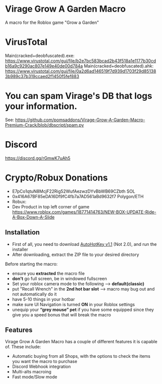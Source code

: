 # Virage Grow A Garden Macro
A macro for the Roblox game "Grow a Garden"

# VirusTotal
Main(cracked+deobfuscated).exe: https://www.virustotal.com/gui/file/b2e7bc583bcad2b43f518a1e1177b30cdb16a9c9290ac807e149e40de00d784a
Main(cracked+deobfuscated).ahk: https://www.virustotal.com/gui/file/0a2d6ad146519f7d939d1703f29d851383b989c37b319ccaed2f1450f5fef883

# You can spam Virage's DB that logs your information.
See: https://github.com/pomsaddons/Virage-Grow-A-Garden-Macro-Premium-Crack/blob/dbscript/spam.py

# Discord
https://discord.gg/rGmwK7uAh5

# Crypto/Robux Donations
- E7pCo1qtuN8McjF22Rig52WufAezwzDYvBbWB69CZbth SOL
- 0x416A67BF85eDA16Df9fC4fb7a7AD561aBd9632f7 Polygon/ETH
- Robux:
- Dev Product in top left corner of game
https://www.roblox.com/games/18771414763/NEW-BOX-UPDATE-Ride-A-Box-Down-A-Slide

 ## Installation
 - First of all, you need to download [AutoHotKey v1.1](https://www.autohotkey.com/) (Not 2.0), and run the installer
 - After downloading, extract the ZIP file to your desired directory

Before starting the macro:
- ensure you **extracted** the macro file
- **don't** go full screen, be in windowed fullscreen
- Set your roblox camera mode to the following --> **default(classic)**
- put "Recall Wrench" in the **2nd hot bar slot** --> macro may bug out and not automatically do it
- have 5-10 things in your hotbar
- make sure UI Navigation is turned **ON** in your Roblox settings
- unequip your **“grey mouse” pet** if you have some equipped since they give you a speed bonus that will break the macro

## Features
Virage Grow A Garden Macro has a couple of different features it is capable of. These include:
- Automatic buying from all Shops, with the options to check the items you want the macro to purchase
- Discord Webhook integration
- Multi-alts macroing
- Fast mode/Slow mode